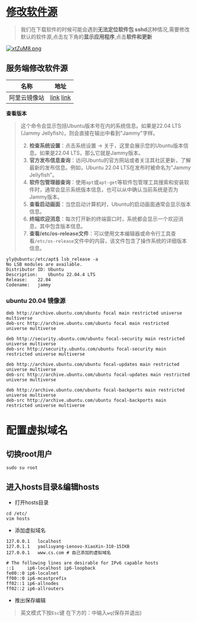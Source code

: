 

# [修改软件源](https://blog.csdn.net/aodechudawei/article/details/122433257)

> 我们在下载软件的时候可能会遇到**无法定位软件包 sshd**这种情况,需要修改默认的软件源,点击左下角的**显示应用程序**,点击**软件和更新**

[![xtZuM8.png](https://gitee.com/yaolliuyang/blogImages/raw/master/blogImages/xtZuM8.png)](https://imgse.com/i/xtZuM8)



## 服务端修改软件源

| 名称         | 地址                                                         |
| ------------ | ------------------------------------------------------------ |
| 阿里云镜像站 | [link](https://developer.aliyun.com/mirror/ubuntu?spm=a2c6h.13651102.0.0.3e221b11FT0fG7)  [link](https://developer.aliyun.com/mirror/ubuntu-ports?spm=a2c6h.13651104.d-1008.9.12504763nIk3RZ) |

**查看版本**

> 这个命令会显示包括Ubuntu版本号在内的系统信息。如果是22.04 LTS (Jammy Jellyfish)，则会直接在输出中看到"Jammy"字样。 
>
> 2. **检查系统设置**：点击系统设置 -> 关于，这里会展示您的Ubuntu版本信息。如果是22.04 LTS，那么它就是Jammy版本。 
> 3.  **官方发布信息查询**：访问Ubuntu的官方网站或者关注其社区更新，了解最新的发布信息。例如，Ubuntu 22.04 LTS在发布时被命名为"Jammy Jellyfish"。
> 4.  **软件包管理器查询**：使用`apt`或`apt-get`等软件包管理工具搜索和安装软件时，通常会显示系统版本信息，也可以从中确认当前系统是否为Jammy版本。
> 5.  **查看启动画面**：当您启动计算机时，Ubuntu的启动画面通常会显示版本信息。
> 6.  **终端欢迎消息**：每次打开新的终端窗口时，系统都会显示一个欢迎消息，其中包含版本信息。 
> 7.  **查看/etc/os-release文件**：可以使用文本编辑器或命令行工具查看`/etc/os-release`文件中的内容，该文件包含了操作系统的详细版本信息。

```shell
yly@ubuntu:/etc/apt$ lsb_release -a
No LSB modules are available.
Distributor ID:	Ubuntu
Description:	Ubuntu 22.04.4 LTS
Release:	22.04
Codename:	jammy
```

###  **ubuntu 20.04** 镜像源

```shell
deb http://archive.ubuntu.com/ubuntu focal main restricted universe multiverse
deb-src http://archive.ubuntu.com/ubuntu focal main restricted universe multiverse

deb http://security.ubuntu.com/ubuntu focal-security main restricted universe multiverse
deb-src http://security.ubuntu.com/ubuntu focal-security main restricted universe multiverse

deb http://archive.ubuntu.com/ubuntu focal-updates main restricted universe multiverse
deb-src http://archive.ubuntu.com/ubuntu focal-updates main restricted universe multiverse

deb http://archive.ubuntu.com/ubuntu focal-backports main restricted universe multiverse
deb-src http://archive.ubuntu.com/ubuntu focal-backports main restricted universe multiverse
```



#  配置虚拟域名

## 切换root用户

```shell
sudo su root 
```

##  进入hosts目录&编辑hosts

- 打开hosts目录

```shell
cd /etc/
vim hosts
```

- 添加虚拟域名

```shell
127.0.0.1	localhost
127.0.1.1	yaoliuyang-Lenovo-XiaoXin-310-15IKB
127.0.0.1   www.cs.com # 自己添加的虚拟域名

# The following lines are desirable for IPv6 capable hosts
::1     ip6-localhost ip6-loopback
fe00::0 ip6-localnet
ff00::0 ip6-mcastprefix
ff02::1 ip6-allnodes
ff02::2 ip6-allrouters
```

- 推出保存编辑

> 英文模式下按`Esc`键 在下方的：中输入`wq`(保存并退出)



